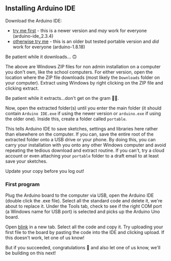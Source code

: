 ## Installing Arduino IDE

Download the Arduino IDE:  
- [try me first](https://downloads.arduino.cc/arduino-ide/arduino-ide_2.3.4_Windows_64bit.zip) - this is a newer version and *may* work for everyone (arduino-ide_2.3.4)  
- [otherwise try me](https://downloads.arduino.cc/arduino-1.8.18-windows.zip) - this is an older but tested portable version and *did* work for everyone (arduino-1.8.18)  

Be patient while it downloads... :upside_down_face:

The above are Windows ZIP files for non admin installation on a computer you don't own, like the school computers.
For either version, open the location where the ZIP file downloads (most likely the `Downloads` folder on your computer).
Extract using Windows by right clicking on the ZIP file and clicking extract.

Be patient while it extracts...don't get on the gram :face_exhaling:.

Now, open the extracted folder(s) until you enter the main folder (it should contain `Arduino IDE.exe` 
if using the newer version or `arduino.exe` if using the older one). Inside this, create a folder called `portable`. 

This tells Arduino IDE to save sketches, settings and libraries here rather than elsewhere on the computer. 
If you can, save the entire root of the extracted folder onto a USB drive or your phone. 
By doing this, you can carry your installation with you onto any other Windows computer and avoid repeating the tedious download and extract routine. 
If you can't, try a cloud account or even attaching your `portable` folder to a draft email to at least save your sketches.

Update your copy before you log out!

### First program

Plug the Arduino board to the computer via USB, open the Arduino IDE (double click the .exe file). 
Select all the standard code and delete it, we're about to replace it. 
Under the Tools tab, check to see if the right COM port (a Windows name for USB port) is selected and picks up the Arduino Uno board. 

Open [blink](blink_led_builtin.ino) in a new tab. 
Select all the code and copy it. 
Try uploading your first file to the board by pasting the code into the IDE and clicking upload. 
If this doesn't work, let one of us know! 

But if you succeeded, congratulations :partying_face: and also let one of us know, we'll be building on this next!
